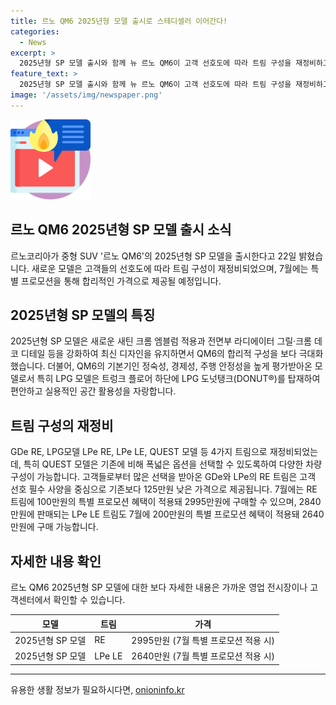 ```yaml
---
title: 르노 QM6 2025년형 모델 출시로 스테디셀러 이어간다!
categories:
  - News
excerpt: >
  2025년형 SP 모델 출시와 함께 뉴 르노 QM6이 고객 선호도에 따라 트림 구성을 재정비하고 7월 특별 프로모션을 통해 합리적인 가격을 제공한다. 가격 조정으로 GDe와 LPe의 RE 트림은 125만원 낮은 3095만원으로 책정되었고, 7월 구매시 RE 트림은 100만원의 특별 프로모션 혜택을 받아 2995만원에 구매 가능하다. 또한, LPe LE 트림은 7월 구매시 200만원의 특별 프로모션 혜택을 적용해 2640만원에 구매 가능하다. 이외에도 새로운 새틴 크롬 엠블럼 적용과 디자인 강화 등으로 더욱 합리적이면서도 최신 디자인을 갖췄다.
feature_text: >
  2025년형 SP 모델 출시와 함께 뉴 르노 QM6이 고객 선호도에 따라 트림 구성을 재정비하고 7월 특별 프로모션을 통해 합리적인 가격을 제공한다. 가격 조정으로 GDe와 LPe의 RE 트림은 125만원 낮은 3095만원으로 책정되었고, 7월 구매시 RE 트림은 100만원의 특별 프로모션 혜택을 받아 2995만원에 구매 가능하다. 또한, LPe LE 트림은 7월 구매시 200만원의 특별 프로모션 혜택을 적용해 2640만원에 구매 가능하다. 이외에도 새로운 새틴 크롬 엠블럼 적용과 디자인 강화 등으로 더욱 합리적이면서도 최신 디자인을 갖췄다.
image: '/assets/img/newspaper.png'
---
```


<p><img src="/assets/img/news.png" alt="rentncar 속보" /></p>

<h2>르노 QM6 2025년형 SP 모델 출시 소식</h2>

<p data-ke-size="size16">르노코리아가 중형 SUV '르노 QM6'의 2025년형 SP 모델을 출시한다고 22일 밝혔습니다. 새로운 모델은 고객들의 선호도에 따라 트림 구성이 재정비되었으며, 7월에는 특별 프로모션을 통해 합리적인 가격으로 제공될 예정입니다.</p>

<h2 data-ke-size="size26">2025년형 SP 모델의 특징</h2>

<p data-ke-size="size16">2025년형 SP 모델은 새로운 새틴 크롬 엠블럼 적용과 전면부 라디에이터 그릴·크롬 데코 디테일 등을 강화하여 최신 디자인을 유지하면서 QM6의 합리적 구성을 보다 극대화했습니다. 더불어, QM6의 기본기인 정숙성, 경제성, 주행 안정성을 높게 평가받아온 모델로서 특히 LPG 모델은 트렁크 플로어 하단에 LPG 도넛탱크(DONUT®)를 탑재하여 편안하고 실용적인 공간 활용성을 자랑합니다.</p>

<h2 data-ke-size="size26">트림 구성의 재정비</h2>

<p data-ke-size="size16">GDe RE, LPG모델 LPe RE, LPe LE, QUEST 모델 등 4가지 트림으로 재정비되었는데, 특히 QUEST 모델은 기존에 비해 폭넓은 옵션을 선택할 수 있도록하여 다양한 차량 구성이 가능합니다. 고객들로부터 많은 선택을 받아온 GDe와 LPe의 RE 트림은 고객 선호 필수 사양을 중심으로 기존보다 125만원 낮은 가격으로 제공됩니다. 7월에는 RE 트림에 100만원의 특별 프로모션 혜택이 적용돼 2995만원에 구매할 수 있으며, 2840만원에 판매되는 LPe LE 트림도 7월에 200만원의 특별 프로모션 혜택이 적용돼 2640만원에 구매 가능합니다.</p>

<h2 data-ke-size="size26">자세한 내용 확인</h2>

<p data-ke-size="size16">르노 QM6 2025년형 SP 모델에 대한 보다 자세한 내용은 가까운 영업 전시장이나 고객센터에서 확인할 수 있습니다.</p>

<table>
  <thead>
    <tr>
      <th>모델</th>
      <th>트림</th>
      <th>가격</th>
    </tr>
  </thead>
  <tbody>
    <tr>
      <td>2025년형 SP 모델</td>
      <td>RE</td>
      <td>2995만원 (7월 특별 프로모션 적용 시)</td>
    </tr>
    <tr>
      <td>2025년형 SP 모델</td>
      <td>LPe LE</td>
      <td>2640만원 (7월 특별 프로모션 적용 시)</td>
    </tr>
  </tbody>
</table>

<hr>
유용한 생활 정보가 필요하시다면, <a href="https://onioninfo.kr" rel="dofollow">onioninfo.kr</a>


